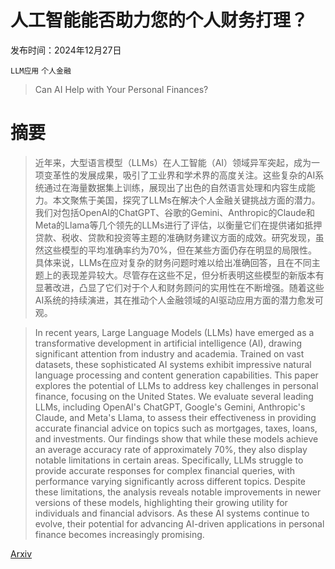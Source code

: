 # 人工智能能否助力您的个人财务打理？

发布时间：2024年12月27日

`LLM应用` `个人金融`

> Can AI Help with Your Personal Finances?

# 摘要

> 近年来，大型语言模型（LLMs）在人工智能（AI）领域异军突起，成为一项变革性的发展成果，吸引了工业界和学术界的高度关注。这些复杂的AI系统通过在海量数据集上训练，展现出了出色的自然语言处理和内容生成能力。本文聚焦于美国，探究了LLMs在解决个人金融关键挑战方面的潜力。我们对包括OpenAI的ChatGPT、谷歌的Gemini、Anthropic的Claude和Meta的Llama等几个领先的LLMs进行了评估，以衡量它们在提供诸如抵押贷款、税收、贷款和投资等主题的准确财务建议方面的成效。研究发现，虽然这些模型的平均准确率约为70%，但在某些方面仍存在明显的局限性。具体来说，LLMs在应对复杂的财务问题时难以给出准确回答，且在不同主题上的表现差异较大。尽管存在这些不足，但分析表明这些模型的新版本有显著改进，凸显了它们对于个人和财务顾问的实用性在不断增强。随着这些AI系统的持续演进，其在推动个人金融领域的AI驱动应用方面的潜力愈发可观。

> In recent years, Large Language Models (LLMs) have emerged as a transformative development in artificial intelligence (AI), drawing significant attention from industry and academia. Trained on vast datasets, these sophisticated AI systems exhibit impressive natural language processing and content generation capabilities. This paper explores the potential of LLMs to address key challenges in personal finance, focusing on the United States. We evaluate several leading LLMs, including OpenAI's ChatGPT, Google's Gemini, Anthropic's Claude, and Meta's Llama, to assess their effectiveness in providing accurate financial advice on topics such as mortgages, taxes, loans, and investments. Our findings show that while these models achieve an average accuracy rate of approximately 70%, they also display notable limitations in certain areas. Specifically, LLMs struggle to provide accurate responses for complex financial queries, with performance varying significantly across different topics. Despite these limitations, the analysis reveals notable improvements in newer versions of these models, highlighting their growing utility for individuals and financial advisors. As these AI systems continue to evolve, their potential for advancing AI-driven applications in personal finance becomes increasingly promising.

[Arxiv](https://arxiv.org/abs/2412.19784)